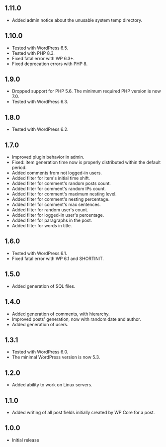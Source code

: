 ## 1.11.0 ##
* Added admin notice about the unusable system temp directory.

## 1.10.0 ##
* Tested with WordPress 6.5.
* Tested with PHP 8.3.
* Fixed fatal error with WP 6.3+.
* Fixed deprecation errors with PHP 8.

## 1.9.0 ##
* Dropped support for PHP 5.6. The minimum required PHP version is now 7.0.
* Tested with WordPress 6.3.

## 1.8.0
* Tested with WordPress 6.2.

## 1.7.0
* Improved plugin behavior in admin.
* Fixed: item generation time now is properly distributed within the default period.
* Added comments from not logged-in users.
* Added filter for item's initial time shift.
* Added filter for comment's random posts count.
* Added filter for comment's random IPs count.
* Added filter for comment's maximum nesting level.
* Added filter for comment's nesting percentage.
* Added filter for comment's max sentences.
* Added filter for random user's count.
* Added filter for logged-in user's percentage.
* Added filter for paragraphs in the post.
* Added filter for words in title.

## 1.6.0
* Tested with WordPress 6.1.
* Fixed fatal error with WP 6.1 and SHORTINIT.

## 1.5.0
* Added generation of SQL files.

## 1.4.0
* Added generation of comments, with hierarchy.
* Improved posts' generation, now with random date and author.
* Added generation of users.

## 1.3.1
* Tested with WordPress 6.0.
* The minimal WordPress version is now 5.3.

## 1.2.0
* Added ability to work on Linux servers.

## 1.1.0
* Added writing of all post fields initially created by WP Core for a post.

## 1.0.0
* Initial release
